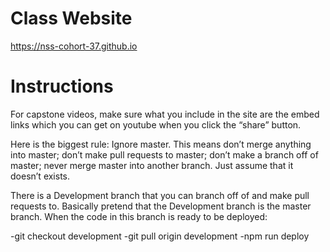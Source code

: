 # Class Website

https://nss-cohort-37.github.io

# Instructions

For capstone videos, make sure what you include in the site are the embed links which you can get on youtube when you click the “share” button.

Here is the biggest rule: Ignore master. This means don’t merge anything into master; don’t make pull requests to master; don’t make a branch off of master; never merge master into another branch. Just assume that it doesn’t exists.

There is a Development branch that you can branch off of and make pull requests to. Basically pretend that the Development branch is the master branch. When the code in this branch is ready to be deployed:

-git checkout development
-git pull origin development
-npm run deploy
